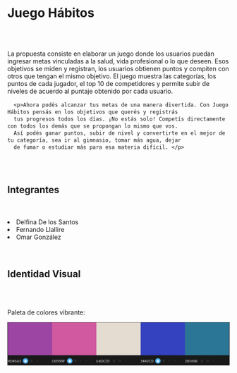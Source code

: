 <!DOCTYPE html>
<html lang="en" dir="ltr">
  <head>
    <meta charset="utf-8">
    <title>Readme</title>
  </head>
  <body>
    <h1>Juego Hábitos</h1>
<br>
<br>
      <p>La propuesta consiste en elaborar un juego donde los usuarios puedan ingresar metas vinculadas a la salud, vida
      profesional o lo que deseen. Esos objetivos se miden y registran, los usuarios obtienen puntos y compiten con otros
      que tengan el mismo objetivo. El juego muestra las categorías, los puntos de cada jugador, el top 10 de competidores
      y permite subir de niveles de acuerdo al puntaje obtenido por cada usuario.</p>

      <p>Ahora podés alcanzar tus metas de una manera divertida. Con Juego Hábitos pensás en los objetivos que querés y registrás
      tus progresos todos los días. ¡No estás solo! Competís directamente con todos los demás que se propongan lo mismo que vos.
      Así podés ganar puntos, subir de nivel y convertirte en el mejor de tu categoría, sea ir al gimnasio, tomar más agua, dejar
      de fumar o estudiar más para esa materia difícil. </p>
<br>
<br>
  <h2>Integrantes</h2>
<br>
<br>
      <li>Delfina De los Santos</li>
      <li>Fernando Llallire</li>
      <li>Omar González</li>
<br>
<br>
  <h2>Identidad Visual</h2>
<br>
<br>
    <p>Paleta de colores vibrante:</p>
    <img src="images/paletacolores.png" alt="paleta de colores">






  </body>
</html>
